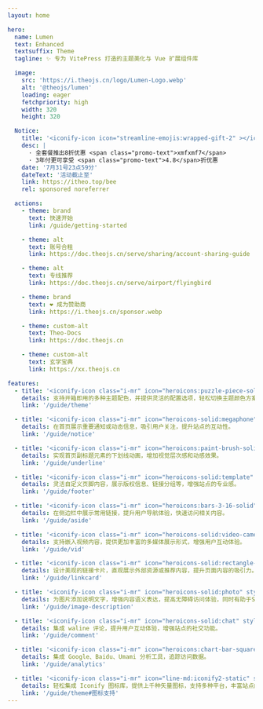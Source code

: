```yaml
---
layout: home

hero:
  name: Lumen
  text: Enhanced
  textsuffix: Theme
  tagline: ✨ 专为 VitePress 打造的主题美化与 Vue 扩展组件库

  image:
    src: 'https://i.theojs.cn/logo/Lumen-Logo.webp'
    alt: '@theojs/lumen'
    loading: eager
    fetchpriority: high
    width: 320
    height: 320

  Notice:
    title: '<iconify-icon icon="streamline-emojis:wrapped-gift-2" ></iconify-icon> <span class="promo-title"> 小蜜蜂 618购物狂欢!!! 最低三年48折</span>'
    desc: |
      · 全套餐推出8折优惠 <span class="promo-text">xmfxmf7</span>
      · 3年付更可享受 <span class="promo-text">4.8</span>折优惠
    date: '7月31号23点59分'
    dateText: '活动截止至'
    link: https://itheo.top/bee
    rel: sponsored noreferrer

  actions:
    - theme: brand
      text: 快速开始
      link: /guide/getting-started

    - theme: alt
      text: 账号合租
      link: https://doc.theojs.cn/serve/sharing/account-sharing-guide

    - theme: alt
      text: 专线推荐
      link: https://doc.theojs.cn/serve/airport/flyingbird

    - theme: brand
      text: ❤️ 成为赞助商
      link: https://i.theojs.cn/sponsor.webp

    - theme: custom-alt
      text: Theo-Docs
      link: https://doc.theojs.cn

    - theme: custom-alt
      text: 玄学宝典
      link: https://xx.theojs.cn

features:
  - title: '<iconify-icon class="i-mr" icon="heroicons:puzzle-piece-solid" style="color:#ff9800"></iconify-icon>开箱即用的主题配色'
    details: 支持开箱即用的多种主题配色，并提供灵活的配置选项，轻松切换主题颜色方案，满足品牌或个人偏好的视觉需求。
    link: '/guide/theme'

  - title: '<iconify-icon class="i-mr" icon="heroicons-solid:megaphone" style="color:#e74c3c"></iconify-icon>首页公告栏'
    details: 在首页展示重要通知或动态信息，吸引用户关注，提升站点的互动性。
    link: '/guide/notice'

  - title: '<iconify-icon class="i-mr" icon="heroicons:paint-brush-solid" style="color:#3498db"></iconify-icon>首页下划线'
    details: 实现首页副标题元素的下划线动画，增加视觉层次感和动感效果。
    link: '/guide/underline'

  - title: '<iconify-icon class="i-mr" icon="heroicons-solid:template" style="color:#2ecc71"></iconify-icon>页脚配置'
    details: 灵活自定义页脚内容，展示版权信息、链接分组等，增强站点的专业感。
    link: '/guide/footer'

  - title: '<iconify-icon class="i-mr" icon="heroicons:bars-3-16-solid" style="color:#9b59b6"></iconify-icon>侧边栏链接'
    details: 在侧边栏中展示常用链接，提升用户导航体验，快速访问相关内容。
    link: '/guide/aside'

  - title: '<iconify-icon class="i-mr" icon="heroicons-solid:video-camera" style="color:#f39c12"></iconify-icon>视频组件'
    details: 支持嵌入视频内容，提供更加丰富的多媒体展示形式，增强用户互动体验。
    link: '/guide/vid'

  - title: '<iconify-icon class="i-mr" icon="heroicons-solid:rectangle-group" style="color:#1abc9c"></iconify-icon>链接卡片'
    details: 设计美观的链接卡片，直观展示外部资源或推荐内容，提升页面内容的吸引力。
    link: '/guide/linkcard'

  - title: '<iconify-icon class="i-mr" icon="heroicons-solid:photo" style="color:#2ecc71"></iconify-icon>图片描述'
    details: 为图片添加说明文字，增强内容语义表达，提高无障碍访问体验，同时有助于SEO。
    link: '/guide/image-description'

  - title: '<iconify-icon class="i-mr" icon="heroicons-solid:chat" style="color:#3498db"></iconify-icon>集成评论'
    details: 集成 waline 评论，提升用户互动体验，增强站点的社交功能。
    link: '/guide/comment'

  - title: '<iconify-icon class="i-mr" icon="heroicons:chart-bar-square-solid" style="color:#007bff"></iconify-icon>站点统计'
    details: 集成 Google、Baidu、Umami 分析工具，追踪访问数据。
    link: '/guide/analytics'

  - title: '<iconify-icon class="i-mr" icon="line-md:iconify2-static" style="color:#1769AA"></iconify-icon>图标集成'
    details: 轻松集成 Iconify 图标库，提供上千种矢量图标，支持多种平台，丰富站点的视觉表现和交互体验。
    link: '/guide/theme#图标支持'
---
```


<Home />

<style>
:root {
  --vp-home-hero-image-background-image: none !important;
}
</style>

<!-- <Waline :Waline_Data="{  serverURL: 'https://waline-lumen.netlify.app/.netlify/functions/comment/'   ,lang: 'zh-CN',
  noCopyright: true,
  reaction: true }" /> -->
